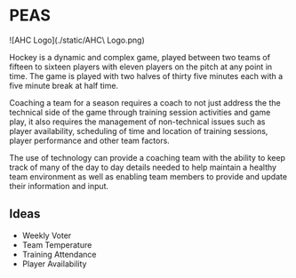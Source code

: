 # PEAS

![AHC Logo](./static/AHC\ Logo.png)

Hockey is a dynamic and complex game, played between two teams of fifteen to sixteen players with eleven players on the pitch at any point in time.  The game is played with two halves of thirty five minutes each with a five minute break at half time.

Coaching a team for a season requires a coach to not just address the the technical side of the game through training session activities and game play, it also requires the management of non-technical issues such as player availability, scheduling of time and location of training sessions, player performance and other team factors.

The use of technology can provide a coaching team with the ability to keep track of many of the day to day details needed to help maintain a healthy team environment as well as enabling team members to provide and update their information and input.

## Ideas

+ Weekly Voter
+ Team Temperature
+ Training Attendance
+ Player Availability
